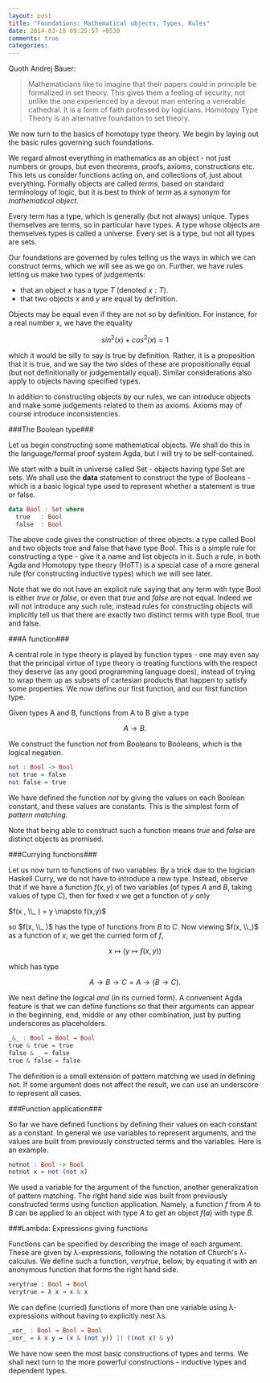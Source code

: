 ```yaml
---
layout: post
title: "Foundations: Mathematical objects, Types, Rules"
date: 2014-03-18 09:25:57 +0530
comments: true
categories:
---
```


Quoth Andrej Bauer:

> Mathematicians like to imagine that their papers could in principle be formalized in set theory. This gives them a feeling of security, not unlike the one experienced by a devout man entering a venerable cathedral. It is a form of faith professed by logicians. Homotopy Type Theory is an alternative foundation to set theory.

We now turn to the basics of homotopy type theory. We begin by laying out the basic rules governing such foundations.

We regard almost everything in mathematics as an object - not just numbers or groups, but even theorems, proofs, axioms, constructions etc.  This lets us consider functions acting on, and collections of, just about everything. Formally objects are called _terms_, based on standard terminology of logic, but it is best to think of _term_ as a synonym for _mathematical object_.

Every term has a type, which is generally (but not always) unique. Types themselves are terms, so in particular have types. A type whose objects are themselves types is called a universe. Every set is a type, but not all types are sets.

Our foundations are governed by rules telling us the ways in which we can construct terms, which we will see as we go on. Further, we have rules letting us make two types of judgements:

* that an object $x$ has a type $T$ (denoted $x : T$).
* that two objects $x$ and $y$ are equal by definition.

Objects may be equal even if they are not so by definition. For instance, for a real number x, we have the equality

$$sin^2(x) + cos^2(x) =1$$

which it would be silly to say is true by definition. Rather, it is a proposition that it is true, and we say the two sides of these are propositionally equal (but not definitionally or judgementally equal). Similar considerations also apply to objects having specified types.

In addition to constructing objects by our rules, we can introduce objects and make some judgements related to them as axioms. Axioms may of course introduce inconsistencies.

###The Boolean type###

Let us begin constructing some mathematical objects. We shall do this in the language/formal proof system Agda, but I will try to be self-contained.

We start with a built in universe called Set - objects having type Set are sets. We shall use the **data** statement to construct the type of Booleans - which is a basic logical type used to represent whether a statement is true or false.

``` haskell The Boolean type
data Bool : Set where
  true   : Bool
  false  : Bool
```

The above code gives the construction of three objects: a type called Bool and two objects true and false that have type Bool. This is a simple rule for constructing a type - give it a name and list objects in it. Such a rule, in both Agda and Homotopy type theory (HoTT) is a special case of a more general rule (for constructing inductive types) which we will see later.

Note that we do not have an explicit rule saying that any term with type Bool is either _true_ or _false_, or even that _true_ and _false_ are not equal. Indeed we will not introduce any such rule; instead rules for constructing objects will implicitly tell us that there are exactly two distinct terms with type Bool, true and false.

###A function###

A central role in type theory is played by function types - one may even say that the principal virtue of type theory is treating functions with the respect they deserve (as any good programming language does), instead of trying to wrap them up as subsets of cartesian products that happen to satisfy some properties. We now define our first function, and our first function type.

Given types A and B, functions from A to B give a type

$$A \to B.$$

We construct the function $not$ from Booleans to Booleans, which is the logical negation.

``` haskell Logical Not function
not : Bool -> Bool
not true = false
not false = true
```

We have defined the function _not_ by giving the values on each Boolean constant, and these values are constants. This is the simplest form of *pattern matching*.

Note that being able to construct such a function means $true$ and $false$ are distinct objects as promised.

###Currying functions###

Let us now turn to functions of two variables. By a trick due to the logician Haskell Curry, we do not have to introduce a new type. Instead, observe that if we have a function $f(x,y)$ of two variables (of types $A$ and $B$, taking values of type $C$), then for fixed $x$ we get a function of $y$ only

$f(x , \\_ ) = y \mapsto f(x,y)$

so $f(x, \\_ )$ has the type of functions from $B$ to $C$. Now viewing $f(x, \\_)$ as a function of $x$, we get the curried form of $f$,

$$x \mapsto (y \mapsto f(x,y))$$

which has type

$$A \to B \to C = A \to (B \to C).$$

We next define the logical _and_ (in its curried form). A convenient Agda feature is that we can define functions so that their arguments can appear in the beginning, end, middle or any other combination, just by putting underscores as placeholders.

``` haskell Logical And function
_&_ : Bool → Bool → Bool
true & true = true
false & _ = false
true & false = false
```

The definition is a small extension of pattern matching we used in defining not. If some argument does not affect the result, we can use an underscore to represent all cases.

###Function application###

So far we have defined functions by defining their values on each constant as a constant. In general we use variables to represent arguments, and the values are built from previously constructed terms and the variables. Here is an example.

``` haskell A function using function application
notnot : Bool -> Bool
notnot x = not (not x)
```

We used a variable for the argument of the function, another generalization of pattern matching. The right hand side was built from previously constructed terms using function application. Namely, a function $f$ from $A$ to $B$ can be applied to an object with type $A$ to get an object $f(a)$ with type $B$.

###Lambda: Expressions giving functions

Functions can be specified by describing the image of each argument. These are given by λ-expressions, following the notation of Church's λ-calculus. We define such a function, $verytrue$, below, by equating it with an anonymous function that forms the right hand side.

``` haskell A function using lambda
verytrue : Bool → Bool
verytrue = λ x → x & x
```

We can define (curried) functions of more than one variable using λ-expressions without having to explicitly nest λs.

``` haskell Logical "exclusive or" : nested lambdas
_xor_ : Bool → Bool → Bool
_xor_ = λ x y → (x & (not y)) || ((not x) & y)
```

We have now seen the most basic constructions of types and terms. We shall next turn to the more powerful constructions - inductive types and dependent types.
